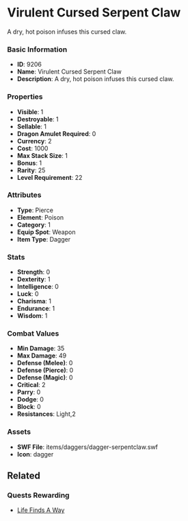 # Virulent Cursed Serpent Claw

A dry, hot poison infuses this cursed claw.

### Basic Information

- **ID**: 9206
- **Name**: Virulent Cursed Serpent Claw
- **Description**: A dry, hot poison infuses this cursed claw.

### Properties

- **Visible**: 1
- **Destroyable**: 1
- **Sellable**: 1
- **Dragon Amulet Required**: 0
- **Currency**: 2
- **Cost**: 1000
- **Max Stack Size**: 1
- **Bonus**: 1
- **Rarity**: 25
- **Level Requirement**: 22

### Attributes

- **Type**: Pierce
- **Element**: Poison
- **Category**: 1
- **Equip Spot**: Weapon
- **Item Type**: Dagger

### Stats

- **Strength**: 0
- **Dexterity**: 1
- **Intelligence**: 0
- **Luck**: 0
- **Charisma**: 1
- **Endurance**: 1
- **Wisdom**: 1

### Combat Values

- **Min Damage**: 35
- **Max Damage**: 49
- **Defense (Melee)**: 0
- **Defense (Pierce)**: 0
- **Defense (Magic)**: 0
- **Critical**: 2
- **Parry**: 0
- **Dodge**: 0
- **Block**: 0
- **Resistances**: Light,2

### Assets

- **SWF File**: items/daggers/dagger-serpentclaw.swf
- **Icon**: dagger

## Related

### Quests Rewarding

- [Life Finds A Way](../quests/1031-life-finds-a-way.md)

